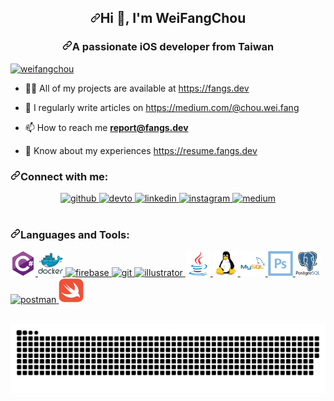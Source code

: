 <article class="markdown-body entry-content container-lg" itemprop="text">
    <h1 align="center" dir="auto"><a id="user-content-hi--im-weifangchou" class="anchor" aria-hidden="true"
            href="#hi--im-weifangchou"><svg class="octicon octicon-link" viewBox="0 0 16 16" version="1.1" width="16"
                height="16" aria-hidden="true">
                <path fill-rule="evenodd"
                    d="M7.775 3.275a.75.75 0 001.06 1.06l1.25-1.25a2 2 0 112.83 2.83l-2.5 2.5a2 2 0 01-2.83 0 .75.75 0 00-1.06 1.06 3.5 3.5 0 004.95 0l2.5-2.5a3.5 3.5 0 00-4.95-4.95l-1.25 1.25zm-4.69 9.64a2 2 0 010-2.83l2.5-2.5a2 2 0 012.83 0 .75.75 0 001.06-1.06 3.5 3.5 0 00-4.95 0l-2.5 2.5a3.5 3.5 0 004.95 4.95l1.25-1.25a.75.75 0 00-1.06-1.06l-1.25 1.25a2 2 0 01-2.83 0z">
                </path>
            </svg></a>Hi <g-emoji class="g-emoji" alias="wave"
            fallback-src="https://github.githubassets.com/images/icons/emoji/unicode/1f44b.png">👋</g-emoji>, I'm
        WeiFangChou</h1>
    <div align="center" dir="auto">
        <animated-image data-catalyst="">
            <span class="AnimatedImagePlayer" data-target="animated-image.player" hidden="">
                <a data-target="animated-image.replacedLink" class="AnimatedImagePlayer-images"
                    href="https://camo.githubusercontent.com/b40aa6e0a49e00065a11b3773f9f4d7098be2fed4da538a0a32abb74992a7869/68747470733a2f2f726973686176616e616e642e6769746875622e696f2f7374617469632f696d616765732f6772656574696e67732e676966"
                    target="_blank">
                    <span data-target="animated-image.imageContainer">
                        <img data-target="animated-image.replacedImage"
                            alt="68747470733a2f2f726973686176616e616e642e6769746875622e696f2f7374617469632f696d616765732f6772656574696e67732e676966"
                            class="AnimatedImagePlayer-animatedImage"
                            src="https://camo.githubusercontent.com/b40aa6e0a49e00065a11b3773f9f4d7098be2fed4da538a0a32abb74992a7869/68747470733a2f2f726973686176616e616e642e6769746875622e696f2f7374617469632f696d616765732f6772656574696e67732e676966"
                            style="display: block; opacity: 1;">
                        <canvas class="AnimatedImagePlayer-stillImage" aria-hidden="true" width="830"
                            height="467"></canvas></span>
                </a>
                <button data-target="animated-image.imageButton" class="AnimatedImagePlayer-images" tabindex="-1"
                    aria-label="Play 68747470733a2f2f726973686176616e616e642e6769746875622e696f2f7374617469632f696d616765732f6772656574696e67732e676966"></button>
                <span class="AnimatedImagePlayer-controls" data-target="animated-image.controls">
                    <button data-target="animated-image.playButton" class="AnimatedImagePlayer-button"
                        aria-label="Play 68747470733a2f2f726973686176616e616e642e6769746875622e696f2f7374617469632f696d616765732f6772656574696e67732e676966">
                        <svg aria-hidden="true" focusable="false" class="octicon icon-play" width="16" height="16"
                            viewBox="0 0 16 16" fill="none" xmlns="http://www.w3.org/2000/svg">
                            <path
                                d="M4 13.5427V2.45734C4 1.82607 4.69692 1.4435 5.2295 1.78241L13.9394 7.32507C14.4334 7.63943 14.4334 8.36057 13.9394 8.67493L5.2295 14.2176C4.69692 14.5565 4 14.1739 4 13.5427Z">
                            </path>
                        </svg>
                        <svg aria-hidden="true" focusable="false" class="octicon icon-pause" width="16" height="16"
                            viewBox="0 0 16 16" xmlns="http://www.w3.org/2000/svg">
                            <rect x="4" y="2" width="3" height="12" rx="1"></rect>
                            <rect x="9" y="2" width="3" height="12" rx="1"></rect>
                        </svg>
                    </button>
                    <a data-target="animated-image.openButton"
                        aria-label="Open 68747470733a2f2f726973686176616e616e642e6769746875622e696f2f7374617469632f696d616765732f6772656574696e67732e676966 in new window"
                        class="AnimatedImagePlayer-button"
                        href="https://camo.githubusercontent.com/b40aa6e0a49e00065a11b3773f9f4d7098be2fed4da538a0a32abb74992a7869/68747470733a2f2f726973686176616e616e642e6769746875622e696f2f7374617469632f696d616765732f6772656574696e67732e676966"
                        target="_blank">
                        <svg aria-hidden="true" class="octicon" xmlns="http://www.w3.org/2000/svg" viewBox="0 0 16 16"
                            width="16" height="16">
                            <path fill-rule="evenodd"
                                d="M10.604 1h4.146a.25.25 0 01.25.25v4.146a.25.25 0 01-.427.177L13.03 4.03 9.28 7.78a.75.75 0 01-1.06-1.06l3.75-3.75-1.543-1.543A.25.25 0 0110.604 1zM3.75 2A1.75 1.75 0 002 3.75v8.5c0 .966.784 1.75 1.75 1.75h8.5A1.75 1.75 0 0014 12.25v-3.5a.75.75 0 00-1.5 0v3.5a.25.25 0 01-.25.25h-8.5a.25.25 0 01-.25-.25v-8.5a.25.25 0 01.25-.25h3.5a.75.75 0 000-1.5h-3.5z">
                            </path>
                        </svg>
                    </a>
                </span>
            </span>
        </animated-image>
    </div>
    <h3 align="center" dir="auto"><a id="user-content-a-passionate-ios-developer-from-taiwan" class="anchor"
            aria-hidden="true" href="#a-passionate-ios-developer-from-taiwan"><svg class="octicon octicon-link"
                viewBox="0 0 16 16" version="1.1" width="16" height="16" aria-hidden="true">
                <path fill-rule="evenodd"
                    d="M7.775 3.275a.75.75 0 001.06 1.06l1.25-1.25a2 2 0 112.83 2.83l-2.5 2.5a2 2 0 01-2.83 0 .75.75 0 00-1.06 1.06 3.5 3.5 0 004.95 0l2.5-2.5a3.5 3.5 0 00-4.95-4.95l-1.25 1.25zm-4.69 9.64a2 2 0 010-2.83l2.5-2.5a2 2 0 012.83 0 .75.75 0 001.06-1.06 3.5 3.5 0 00-4.95 0l-2.5 2.5a3.5 3.5 0 004.95 4.95l1.25-1.25a.75.75 0 00-1.06-1.06l-1.25 1.25a2 2 0 01-2.83 0z">
                </path>
            </svg></a>A passionate iOS developer from Taiwan</h3>
    <p align="left" dir="auto"> <a target="_blank" rel="noopener noreferrer nofollow"
            href="https://camo.githubusercontent.com/8796cea9b99b0c5b8f5eab12118a6112287f70a0aae6c2a4465e48b77c925c93/68747470733a2f2f6b6f6d617265762e636f6d2f67687076632f3f757365726e616d653d77656966616e6763686f75266c6162656c3d50726f66696c65253230766965777326636f6c6f723d306537356236267374796c653d666c6174"><img
                src="https://camo.githubusercontent.com/8796cea9b99b0c5b8f5eab12118a6112287f70a0aae6c2a4465e48b77c925c93/68747470733a2f2f6b6f6d617265762e636f6d2f67687076632f3f757365726e616d653d77656966616e6763686f75266c6162656c3d50726f66696c65253230766965777326636f6c6f723d306537356236267374796c653d666c6174"
                alt="weifangchou"
                data-canonical-src="https://komarev.com/ghpvc/?username=weifangchou&amp;label=Profile%20views&amp;color=0e75b6&amp;style=flat"
                style="max-width: 100%;"></a> </p>
    <ul dir="auto">
        <li>
            <p dir="auto">
                <g-emoji class="g-emoji" alias="man_technologist"
                    fallback-src="https://github.githubassets.com/images/icons/emoji/unicode/1f468-1f4bb.png">👨‍💻
                </g-emoji> All of my projects are available at <a href="https://fangs.dev"
                    rel="nofollow">https://fangs.dev</a>
            </p>
        </li>
        <li>
            <p dir="auto">
                <g-emoji class="g-emoji" alias="memo"
                    fallback-src="https://github.githubassets.com/images/icons/emoji/unicode/1f4dd.png">📝</g-emoji> I
                regularly write articles on <a href="https://medium.com/@chou.wei.fang"
                    rel="nofollow">https://medium.com/@chou.wei.fang</a>
            </p>
        </li>
        <li>
            <p dir="auto">
                <g-emoji class="g-emoji" alias="mailbox"
                    fallback-src="https://github.githubassets.com/images/icons/emoji/unicode/1f4eb.png">📫</g-emoji> How
                to reach me <strong><a href="mailto:report@fangs.dev">report@fangs.dev</a></strong>
            </p>
        </li>
        <li>
            <p dir="auto">
                <g-emoji class="g-emoji" alias="page_facing_up"
                    fallback-src="https://github.githubassets.com/images/icons/emoji/unicode/1f4c4.png">📄</g-emoji>
                Know about my experiences <a href="https://resume.fangs.dev" rel="nofollow">https://resume.fangs.dev</a>
            </p>
        </li>
    </ul>
    <h3 align="left" dir="auto"><a id="user-content-connect-with-me" class="anchor" aria-hidden="true"
            href="#connect-with-me"><svg class="octicon octicon-link" viewBox="0 0 16 16" version="1.1" width="16"
                height="16" aria-hidden="true">
                <path fill-rule="evenodd"
                    d="M7.775 3.275a.75.75 0 001.06 1.06l1.25-1.25a2 2 0 112.83 2.83l-2.5 2.5a2 2 0 01-2.83 0 .75.75 0 00-1.06 1.06 3.5 3.5 0 004.95 0l2.5-2.5a3.5 3.5 0 00-4.95-4.95l-1.25 1.25zm-4.69 9.64a2 2 0 010-2.83l2.5-2.5a2 2 0 012.83 0 .75.75 0 001.06-1.06 3.5 3.5 0 00-4.95 0l-2.5 2.5a3.5 3.5 0 004.95 4.95l1.25-1.25a.75.75 0 00-1.06-1.06l-1.25 1.25a2 2 0 01-2.83 0z">
                </path>
            </svg></a>Connect with me:</h3>
    <div align="center" dir="auto">
        <a href="https://github.com/WeiFangChou">
            <img src="https://camo.githubusercontent.com/b2d1ae072c968dbeaf2232f0e1071ae5a7b218b11caec1ae5c69c10ef370a3cc/68747470733a2f2f696d672e736869656c64732e696f2f62616467652f6769746875622d2532333234323932652e7376673f267374796c653d666f722d7468652d6261646765266c6f676f3d676974687562266c6f676f436f6c6f723d7768697465"
                alt="github"
                data-canonical-src="https://img.shields.io/badge/github-%2324292e.svg?&amp;style=for-the-badge&amp;logo=github&amp;logoColor=white"
                style="max-width: 100%;">
        </a>
        <a href="https://dev.to/weifangchou" rel="nofollow">
            <img src="https://camo.githubusercontent.com/881aa5453d66555acceb03d41c02c0dce39fd194e06524989389ebe7ef626a4b/68747470733a2f2f696d672e736869656c64732e696f2f62616467652f6465762e746f2d2532333038303930412e7376673f267374796c653d666f722d7468652d6261646765266c6f676f3d6465762e746f266c6f676f436f6c6f723d7768697465"
                alt="devto"
                data-canonical-src="https://img.shields.io/badge/dev.to-%2308090A.svg?&amp;style=for-the-badge&amp;logo=dev.to&amp;logoColor=white"
                style="max-width: 100%;">
        </a>
        <a href="https://linkedin.com/in/WeiFangChou" rel="nofollow">
            <img src="https://camo.githubusercontent.com/5e3d78e5310a41c0667e07077cf93596229de398b154b83885dc068874ed5365/68747470733a2f2f696d672e736869656c64732e696f2f62616467652f6c696e6b6564696e2d2532333145373742352e7376673f267374796c653d666f722d7468652d6261646765266c6f676f3d6c696e6b6564696e266c6f676f436f6c6f723d7768697465"
                alt="linkedin"
                data-canonical-src="https://img.shields.io/badge/linkedin-%231E77B5.svg?&amp;style=for-the-badge&amp;logo=linkedin&amp;logoColor=white"
                style="max-width: 100%;">
        </a>
        <a href="https://instagram.com/chou.wei.fang" rel="nofollow">
            <img src="https://camo.githubusercontent.com/eff3e7484b1754de8279027247ccec9c3deaeb76b4c4946c5d634a8579c2c1ce/68747470733a2f2f696d672e736869656c64732e696f2f62616467652f696e7374616772616d2d2532333030303030302e7376673f267374796c653d666f722d7468652d6261646765266c6f676f3d696e7374616772616d266c6f676f436f6c6f723d7768697465"
                alt="instagram"
                data-canonical-src="https://img.shields.io/badge/instagram-%23000000.svg?&amp;style=for-the-badge&amp;logo=instagram&amp;logoColor=white"
                style="max-width: 100%;">
        </a>
        <a href="https://medium.com/@chou.wei.fang" rel="nofollow">
            <img src="https://camo.githubusercontent.com/3f0040d67b77bf0f3b5eb49cceec79eff9e791e29c0bae457f13b2cdd08f8d35/68747470733a2f2f696d672e736869656c64732e696f2f62616467652f6d656469756d2d2532333239323932392e7376673f267374796c653d666f722d7468652d6261646765266c6f676f3d6d656469756d266c6f676f436f6c6f723d7768697465"
                alt="medium"
                data-canonical-src="https://img.shields.io/badge/medium-%23292929.svg?&amp;style=for-the-badge&amp;logo=medium&amp;logoColor=white"
                style="max-width: 100%;">
        </a>
    </div>
    <br>
    <h3 align="left" dir="auto"><a id="user-content-languages-and-tools" class="anchor" aria-hidden="true"
            href="#languages-and-tools"><svg class="octicon octicon-link" viewBox="0 0 16 16" version="1.1" width="16"
                height="16" aria-hidden="true">
                <path fill-rule="evenodd"
                    d="M7.775 3.275a.75.75 0 001.06 1.06l1.25-1.25a2 2 0 112.83 2.83l-2.5 2.5a2 2 0 01-2.83 0 .75.75 0 00-1.06 1.06 3.5 3.5 0 004.95 0l2.5-2.5a3.5 3.5 0 00-4.95-4.95l-1.25 1.25zm-4.69 9.64a2 2 0 010-2.83l2.5-2.5a2 2 0 012.83 0 .75.75 0 001.06-1.06 3.5 3.5 0 00-4.95 0l-2.5 2.5a3.5 3.5 0 004.95 4.95l1.25-1.25a.75.75 0 00-1.06-1.06l-1.25 1.25a2 2 0 01-2.83 0z">
                </path>
            </svg></a>Languages and Tools:</h3>
    <p align="left" dir="auto"> <a href="https://www.w3schools.com/cs/" rel="nofollow"> <img
                src="https://raw.githubusercontent.com/devicons/devicon/master/icons/csharp/csharp-original.svg"
                alt="csharp" width="40" height="40" style="max-width: 100%;"> </a> <a href="https://www.docker.com/"
            rel="nofollow"> <img
                src="https://raw.githubusercontent.com/devicons/devicon/master/icons/docker/docker-original-wordmark.svg"
                alt="docker" width="40" height="40" style="max-width: 100%;"> </a> <a
            href="https://firebase.google.com/" rel="nofollow"> <img
                src="https://camo.githubusercontent.com/dd4b2422ed3bfc9da88c43d18550375c66f9584327dff7ecc19315ce50b96f07/68747470733a2f2f7777772e766563746f726c6f676f2e7a6f6e652f6c6f676f732f66697265626173652f66697265626173652d69636f6e2e737667"
                alt="firebase" width="40" height="40"
                data-canonical-src="https://www.vectorlogo.zone/logos/firebase/firebase-icon.svg"
                style="max-width: 100%;"> </a> <a href="https://git-scm.com/" rel="nofollow"> <img
                src="https://camo.githubusercontent.com/fbfcb9e3dc648adc93bef37c718db16c52f617ad055a26de6dc3c21865c3321d/68747470733a2f2f7777772e766563746f726c6f676f2e7a6f6e652f6c6f676f732f6769742d73636d2f6769742d73636d2d69636f6e2e737667"
                alt="git" width="40" height="40"
                data-canonical-src="https://www.vectorlogo.zone/logos/git-scm/git-scm-icon.svg"
                style="max-width: 100%;"> </a> <a href="https://www.adobe.com/in/products/illustrator.html"
            rel="nofollow"> <img
                src="https://camo.githubusercontent.com/9e245893108b5ca27e7ac3d4a802d513f657b32aa7b5765bd92df7fb55d0ed54/68747470733a2f2f7777772e766563746f726c6f676f2e7a6f6e652f6c6f676f732f61646f62655f696c6c7573747261746f722f61646f62655f696c6c7573747261746f722d69636f6e2e737667"
                alt="illustrator" width="40" height="40"
                data-canonical-src="https://www.vectorlogo.zone/logos/adobe_illustrator/adobe_illustrator-icon.svg"
                style="max-width: 100%;"> </a> <a href="https://www.java.com" rel="nofollow"> <img
                src="https://raw.githubusercontent.com/devicons/devicon/master/icons/java/java-original.svg" alt="java"
                width="40" height="40" style="max-width: 100%;"> </a> <a href="https://www.linux.org/" rel="nofollow">
            <img src="https://raw.githubusercontent.com/devicons/devicon/master/icons/linux/linux-original.svg"
                alt="linux" width="40" height="40" style="max-width: 100%;"> </a> <a href="https://www.mysql.com/"
            rel="nofollow"> <img
                src="https://raw.githubusercontent.com/devicons/devicon/master/icons/mysql/mysql-original-wordmark.svg"
                alt="mysql" width="40" height="40" style="max-width: 100%;"> </a> <a href="https://www.photoshop.com/en"
            rel="nofollow"> <img
                src="https://raw.githubusercontent.com/devicons/devicon/master/icons/photoshop/photoshop-line.svg"
                alt="photoshop" width="40" height="40" style="max-width: 100%;"> </a> <a
            href="https://www.postgresql.org" rel="nofollow"> <img
                src="https://raw.githubusercontent.com/devicons/devicon/master/icons/postgresql/postgresql-original-wordmark.svg"
                alt="postgresql" width="40" height="40" style="max-width: 100%;"> </a> <a href="https://postman.com"
            rel="nofollow"> <img
                src="https://camo.githubusercontent.com/93b32389bf746009ca2370de7fe06c3b5146f4c99d99df65994f9ced0ba41685/68747470733a2f2f7777772e766563746f726c6f676f2e7a6f6e652f6c6f676f732f676574706f73746d616e2f676574706f73746d616e2d69636f6e2e737667"
                alt="postman" width="40" height="40"
                data-canonical-src="https://www.vectorlogo.zone/logos/getpostman/getpostman-icon.svg"
                style="max-width: 100%;"> </a> <a href="https://developer.apple.com/swift/" rel="nofollow"> <img
                src="https://raw.githubusercontent.com/devicons/devicon/master/icons/swift/swift-original.svg"
                alt="swift" width="40" height="40" style="max-width: 100%;"> </a> </p>
    <br clear="both">
    <img src="https://github.com/WeiFangChou/WeiFangChou/blob/output/snake.svg" alt="Snake animation" />

</article>
